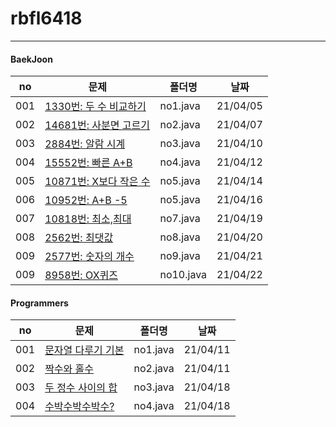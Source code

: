# rbfl6418
---


#### BaekJoon

|no|문제|폴더명|날짜|
|------|------------------------------------------------------------------|----------|----------|
| 001 | [1330번: 두 수 비교하기](https://www.acmicpc.net/problem/1330)    | no1.java | 21/04/05 |
| 002 | [14681번: 사분면 고르기](https://www.acmicpc.net/problem/14681)        | no2.java | 21/04/07 |
| 003 | [2884번: 알람 시계](https://www.acmicpc.net/problem/2884)               | no3.java | 21/04/10 |
| 004 | [15552번: 빠른 A+B](https://www.acmicpc.net/problem/15552)               | no4.java | 21/04/12 |
| 005 | [10871번: X보다 작은 수](https://www.acmicpc.net/problem/10871)               | no5.java | 21/04/14 |
| 006 | [10952번: A+B -5](https://www.acmicpc.net/problem/10952)               | no5.java | 21/04/16 |
| 007 | [10818번: 최소,최대 ](https://www.acmicpc.net/problem/10818)               | no7.java | 21/04/19 |
| 008 | [2562번: 최댓값 ](https://www.acmicpc.net/problem/2562)               | no8.java | 21/04/20 |
| 009 | [2577번: 숫자의 개수 ](https://www.acmicpc.net/problem/2577)               | no9.java | 21/04/21 |
| 009 | [8958번: OX퀴즈 ](https://www.acmicpc.net/problem/8958)               | no10.java | 21/04/22 |



#### Programmers
|no|문제|폴더명|날짜|
|------|------------------------------------------------------------------|----------|----------|
| 001 | [문자열 다루기 기본](https://programmers.co.kr/learn/courses/30/lessons/12918)    | no1.java | 21/04/11 |
| 002 | [짝수와 홀수](https://programmers.co.kr/learn/courses/30/lessons/12937)        | no2.java | 21/04/11 |
| 003 | [두 정수 사이의 합](https://programmers.co.kr/learn/courses/30/lessons/12912)               | no3.java | 21/04/18|
| 004 | [수박수박수박수?](https://programmers.co.kr/learn/courses/30/lessons/12922)               | no4.java | 21/04/18 |
